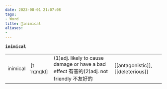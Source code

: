 ```yaml
---
date: 2023-08-01 21:07:08
tags: 
- Word
title: 📖inimical
aliases: 
- 
---
```


<pre><strong>inimical</strong></pre>
|   |   |   |   |
|---|---|---|---|
|inimical|[ɪˈnɪmɪkl]|(1)adj. likely to cause damage or have a bad effect 有害的(2)adj. not friendly 不友好的|[[antagonistic]], [[deleterious]]|